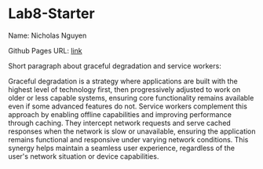 # Lab8-Starter

Name: Nicholas Nguyen

Github Pages URL: [link](https://nicholas-ngyn.github.io/Lab8-Starter/)

Short paragraph about graceful degradation and service workers:

Graceful degradation is a strategy where applications are built with the highest level of technology first, then progressively adjusted to work on older or less capable systems, ensuring core functionality remains available even if some advanced features do not. Service workers complement this approach by enabling offline capabilities and improving performance through caching. They intercept network requests and serve cached responses when the network is slow or unavailable, ensuring the application remains functional and responsive under varying network conditions. This synergy helps maintain a seamless user experience, regardless of the user's network situation or device capabilities.
